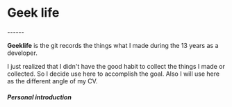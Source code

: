 <h1>Geek life</h1>
------

**Geeklife** is the git records the things what I made during the 13 years as a developer.

I just realized that I didn't have the good habit to collect the things I made or collected.
So I decide use here to accomplish the goal. Also I will use here as the different angle of
my CV.  


<h5>Personal introduction</h5>